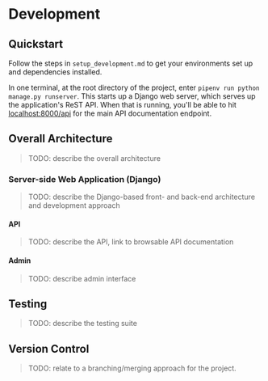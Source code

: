 # Development

## Quickstart

Follow the steps in `setup_development.md` to get your environments set up and dependencies installed.

In one terminal, at the root directory of the project, enter `pipenv run python manage.py runserver`. This starts up a Django web server, which serves up the application's ReST API. When that is running, you'll be able to hit [localhost:8000/api](http://localhost:8000/api) for the main API documentation endpoint.

## Overall Architecture

> TODO: describe the overall architecture

### Server-side Web Application (Django)

> TODO: describe the Django-based front- and back-end architecture and development approach

#### API

> TODO: describe the API, link to browsable API documentation

#### Admin

> TODO: describe admin interface

## Testing

> TODO: describe the testing suite

## Version Control

> TODO: relate to a branching/merging approach for the project.
